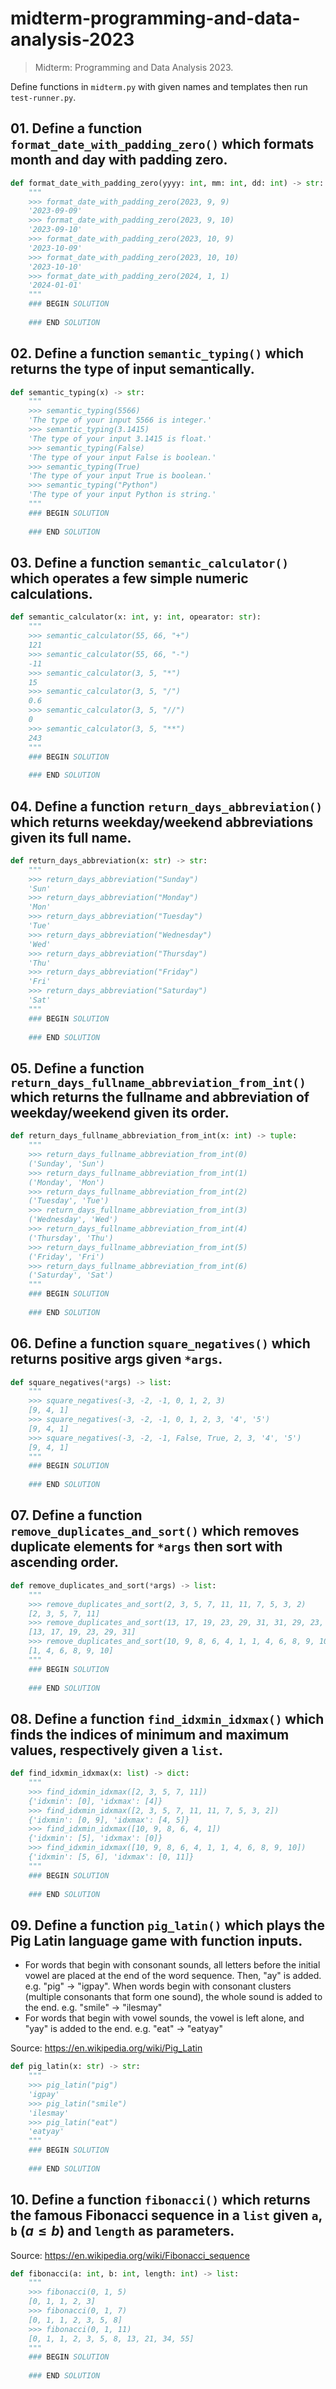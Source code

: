 # midterm-programming-and-data-analysis-2023

> Midterm: Programming and Data Analysis 2023.

Define functions in `midterm.py` with given names and templates then run `test-runner.py`.

## 01. Define a function `format_date_with_padding_zero()` which formats month and day with padding zero.

```python
def format_date_with_padding_zero(yyyy: int, mm: int, dd: int) -> str:
    """
    >>> format_date_with_padding_zero(2023, 9, 9)
    '2023-09-09'
    >>> format_date_with_padding_zero(2023, 9, 10)
    '2023-09-10'
    >>> format_date_with_padding_zero(2023, 10, 9)
    '2023-10-09'
    >>> format_date_with_padding_zero(2023, 10, 10)
    '2023-10-10'
    >>> format_date_with_padding_zero(2024, 1, 1)
    '2024-01-01'
    """
    ### BEGIN SOLUTION
    
    ### END SOLUTION
```

## 02. Define a function `semantic_typing()` which returns the type of input semantically.

```python
def semantic_typing(x) -> str:
    """
    >>> semantic_typing(5566)
    'The type of your input 5566 is integer.'
    >>> semantic_typing(3.1415)
    'The type of your input 3.1415 is float.'
    >>> semantic_typing(False)
    'The type of your input False is boolean.'
    >>> semantic_typing(True)
    'The type of your input True is boolean.'
    >>> semantic_typing("Python")
    'The type of your input Python is string.'
    """
    ### BEGIN SOLUTION
    
    ### END SOLUTION
```

## 03. Define a function `semantic_calculator()` which operates a few simple numeric calculations.

```python
def semantic_calculator(x: int, y: int, opearator: str):
    """
    >>> semantic_calculator(55, 66, "+")
    121
    >>> semantic_calculator(55, 66, "-")
    -11
    >>> semantic_calculator(3, 5, "*")
    15
    >>> semantic_calculator(3, 5, "/")
    0.6
    >>> semantic_calculator(3, 5, "//")
    0
    >>> semantic_calculator(3, 5, "**")
    243
    """
    ### BEGIN SOLUTION
    
    ### END SOLUTION
```

## 04. Define a function `return_days_abbreviation()` which returns weekday/weekend abbreviations given its full name.

```python
def return_days_abbreviation(x: str) -> str:
    """
    >>> return_days_abbreviation("Sunday")
    'Sun'
    >>> return_days_abbreviation("Monday")
    'Mon'
    >>> return_days_abbreviation("Tuesday")
    'Tue'
    >>> return_days_abbreviation("Wednesday")
    'Wed'
    >>> return_days_abbreviation("Thursday")
    'Thu'
    >>> return_days_abbreviation("Friday")
    'Fri'
    >>> return_days_abbreviation("Saturday")
    'Sat'
    """
    ### BEGIN SOLUTION
    
    ### END SOLUTION
```

## 05. Define a function `return_days_fullname_abbreviation_from_int()` which returns the fullname and abbreviation of weekday/weekend given its order.

```python
def return_days_fullname_abbreviation_from_int(x: int) -> tuple:
    """
    >>> return_days_fullname_abbreviation_from_int(0)
    ('Sunday', 'Sun')
    >>> return_days_fullname_abbreviation_from_int(1)
    ('Monday', 'Mon')
    >>> return_days_fullname_abbreviation_from_int(2)
    ('Tuesday', 'Tue')
    >>> return_days_fullname_abbreviation_from_int(3)
    ('Wednesday', 'Wed')
    >>> return_days_fullname_abbreviation_from_int(4)
    ('Thursday', 'Thu')
    >>> return_days_fullname_abbreviation_from_int(5)
    ('Friday', 'Fri')
    >>> return_days_fullname_abbreviation_from_int(6)
    ('Saturday', 'Sat')
    """
    ### BEGIN SOLUTION
    
    ### END SOLUTION
```

## 06. Define a function `square_negatives()` which returns positive args given `*args`.

```python
def square_negatives(*args) -> list:
    """
    >>> square_negatives(-3, -2, -1, 0, 1, 2, 3)
    [9, 4, 1]
    >>> square_negatives(-3, -2, -1, 0, 1, 2, 3, '4', '5')
    [9, 4, 1]
    >>> square_negatives(-3, -2, -1, False, True, 2, 3, '4', '5')
    [9, 4, 1]
    """
    ### BEGIN SOLUTION
    
    ### END SOLUTION
```

## 07. Define a function `remove_duplicates_and_sort()` which removes duplicate elements for `*args` then sort with ascending order.

```python
def remove_duplicates_and_sort(*args) -> list:
    """
    >>> remove_duplicates_and_sort(2, 3, 5, 7, 11, 11, 7, 5, 3, 2)
    [2, 3, 5, 7, 11]
    >>> remove_duplicates_and_sort(13, 17, 19, 23, 29, 31, 31, 29, 23, 19, 17, 13)
    [13, 17, 19, 23, 29, 31]
    >>> remove_duplicates_and_sort(10, 9, 8, 6, 4, 1, 1, 4, 6, 8, 9, 10)
    [1, 4, 6, 8, 9, 10]
    """
    ### BEGIN SOLUTION
    
    ### END SOLUTION
```

## 08. Define a function `find_idxmin_idxmax()` which finds the indices of minimum and maximum values, respectively given a `list`.

```python
def find_idxmin_idxmax(x: list) -> dict:
    """
    >>> find_idxmin_idxmax([2, 3, 5, 7, 11])
    {'idxmin': [0], 'idxmax': [4]}
    >>> find_idxmin_idxmax([2, 3, 5, 7, 11, 11, 7, 5, 3, 2])
    {'idxmin': [0, 9], 'idxmax': [4, 5]}
    >>> find_idxmin_idxmax([10, 9, 8, 6, 4, 1])
    {'idxmin': [5], 'idxmax': [0]}
    >>> find_idxmin_idxmax([10, 9, 8, 6, 4, 1, 1, 4, 6, 8, 9, 10])
    {'idxmin': [5, 6], 'idxmax': [0, 11]}
    """
    ### BEGIN SOLUTION
    
    ### END SOLUTION
```

## 09. Define a function `pig_latin()` which plays the Pig Latin language game with function inputs.

- For words that begin with consonant sounds, all letters before the initial vowel are placed at the end of the word sequence. Then, "ay" is added. e.g. "pig" -> "igpay". When words begin with consonant clusters (multiple consonants that form one sound), the whole sound is added to the end. e.g. "smile" -> "ilesmay"
- For words that begin with vowel sounds, the vowel is left alone, and "yay" is added to the end. e.g. "eat" -> "eatyay"

Source: <https://en.wikipedia.org/wiki/Pig_Latin>

```python
def pig_latin(x: str) -> str:
    """
    >>> pig_latin("pig")
    'igpay'
    >>> pig_latin("smile")
    'ilesmay'
    >>> pig_latin("eat")
    'eatyay'
    """
    ### BEGIN SOLUTION
    
    ### END SOLUTION
```

## 10. Define a function `fibonacci()` which returns the famous Fibonacci sequence in a `list` given `a`, `b` ($a \le b$) and `length` as parameters.

Source: <https://en.wikipedia.org/wiki/Fibonacci_sequence>

```python
def fibonacci(a: int, b: int, length: int) -> list:
    """
    >>> fibonacci(0, 1, 5)
    [0, 1, 1, 2, 3]
    >>> fibonacci(0, 1, 7)
    [0, 1, 1, 2, 3, 5, 8]
    >>> fibonacci(0, 1, 11)
    [0, 1, 1, 2, 3, 5, 8, 13, 21, 34, 55]
    """
    ### BEGIN SOLUTION
    
    ### END SOLUTION
```